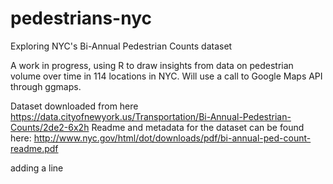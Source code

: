 # pedestrians-nyc
Exploring NYC's Bi-Annual Pedestrian Counts dataset

A work in progress, using R to draw insights from data on pedestrian volume over time in 114 locations in NYC. Will use a call to Google Maps API through ggmaps.

Dataset downloaded from here https://data.cityofnewyork.us/Transportation/Bi-Annual-Pedestrian-Counts/2de2-6x2h
Readme and metadata for the dataset can be found here: http://www.nyc.gov/html/dot/downloads/pdf/bi-annual-ped-count-readme.pdf

adding a line
